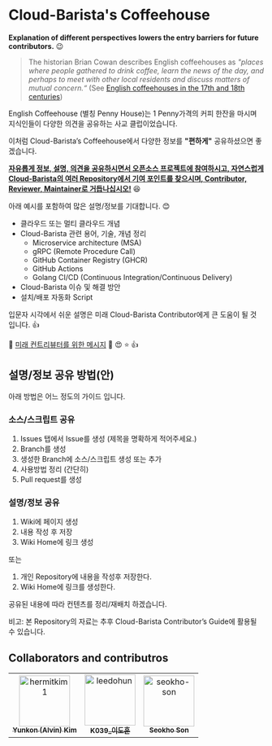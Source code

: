 # Cloud-Barista's Coffeehouse

**Explanation of different perspectives lowers the entry barriers for future contributors.** :wink:

> The historian Brian Cowan describes English coffeehouses as *"places where people gathered to drink coffee, learn the news of the day, and perhaps to meet with other local residents and discuss matters of mutual concern.“* (See [English coffeehouses in the 17th and 18th centuries](https://en.wikipedia.org/wiki/English_coffeehouses_in_the_17th_and_18th_centuries))

English Coffeehouse (별칭 Penny House)는 1 Penny가격의 커피 한잔을 마시며 지식인들이 다양한 의견을 공유하는 사교 클럽이었습니다.

이처럼 Cloud-Barista’s Coffeehouse에서 다양한 정보를 **"편하게"** 공유하셨으면 좋겠습니다.

**<ins>자유롭게 정보, 설명, 의견을 공유하시면서 오픈소스 프로젝트에 참여하시고, 자연스럽게 Cloud-Barista의 여러 Repository에서 기여 포인트를 찾으시며, Contributor, Reviewer, Maintainer로 거듭나십시오!</ins>** :satisfied:

아래 예시를 포함하여 많은 설명/정보를 기대합니다. :blush:
- 클라우드 또는 멀티 클라우드 개념
- Cloud-Barista 관련 용어, 기술, 개념 정리
  - Microservice architecture (MSA)
  - gRPC (Remote Procedure Call)
  - GitHub Container Registry (GHCR)
  - GitHub Actions
  - Golang CI/CD (Continuous Integration/Continuous Delivery)
- Cloud-Barista 이슈 및 해결 방안
- 설치/배포 자동화 Script

입문자 시각에서 쉬운 설명은 미래 Cloud-Barista Contributor에게 큰 도움이 될 것 입니다. :thumbsup:

:gift: [미래 컨트리뷰터를 위한 메시지](https://github.com/cb-contributhon/cb-coffeehouse/wiki/Interview-with-Seokho-Son) :100: :heart_eyes: :star: :thumbsup:

## 설명/정보 공유 방법(안)
아래 방법은 어느 정도의 가이드 입니다.

### 소스/스크립트 공유
1. Issues 탭에서 Issue를 생성 (제목을 명확하게 적어주세요.)
2. Branch를 생성
3. 생성한 Branch에 소스/스크립트 생성 또는 추가
4. 사용방법 정리 (간단히)
5. Pull request를 생성

### 설명/정보 공유
1. Wiki에 페이지 생성
2. 내용 작성 후 저장
3. Wiki Home에 링크 생성

또는 

1. 개인 Repository에 내용을 작성후 저장한다.
2. Wiki Home에 링크를 생성한다.

공유된 내용에 따라 컨텐츠를 정리/재배치 하겠습니다.

비고: 본 Repository의 자료는 추후 Cloud-Barista Contributor’s Guide에 활용될 수 있습니다.


## Collaborators and contributros

<!-- readme: collaborators,contributors -start -->
<table>
<tr>
    <td align="center">
        <a href="https://github.com/hermitkim1">
            <img src="https://avatars.githubusercontent.com/u/7975459?v=4" width="100;" alt="hermitkim1"/>
            <br />
            <sub><b>Yunkon (Alvin) Kim </b></sub>
        </a>
    </td>
    <td align="center">
        <a href="https://github.com/leedohun">
            <img src="https://avatars.githubusercontent.com/u/33706689?v=4" width="100;" alt="leedohun"/>
            <br />
            <sub><b>K039_이도훈</b></sub>
        </a>
    </td>
    <td align="center">
        <a href="https://github.com/seokho-son">
            <img src="https://avatars.githubusercontent.com/u/5966944?v=4" width="100;" alt="seokho-son"/>
            <br />
            <sub><b>Seokho Son</b></sub>
        </a>
    </td></tr>
</table>
<!-- readme: collaborators,contributors -end -->
